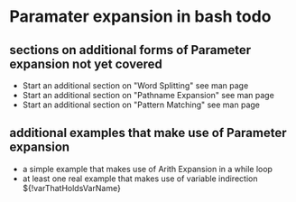 # Paramater expansion in bash todo

## sections on additional forms of Parameter expansion not yet covered

* Start an additional section on "Word Splitting" see man page
* Start an additional section on "Pathname Expansion" see man page
* Start an additional section on "Pattern Matching" see man page

## additional examples that make use of Parameter expansion
* a simple example that makes use of Arith Expansion in a while loop
* at least one real example that makes use of variable indirection ${!varThatHoldsVarName}